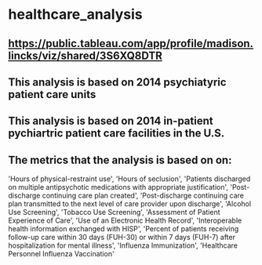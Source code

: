  # healthcare_analysis
 ## https://public.tableau.com/app/profile/madison.lincks/viz/shared/3S6XQ8DTR
 ## This analysis is based on 2014 psychiatyric patient care units
 ## This analysis is based on 2014 in-patient pychiartric patient care facilities in the U.S.

## The metrics that the analysis is based on on:

'Hours of physical-restraint use', 'Hours of seclusion',
'Patients discharged on multiple antipsychotic medications with appropriate justification',
'Post-discharge continuing care plan created',
'Post-discharge continuing care plan transmitted to the next level of care provider upon discharge',
'Alcohol Use Screening', 'Tobacco Use Screening',
'Assessment of Patient Experience of Care',
'Use of an Electronic Health Record',
'Interoperable health information exchanged with HISP',
'Percent of patients receiving follow-up care within 30 days (FUH-30) or within 7 days (FUH-7) after hospitalization for mental illness',
'Influenza Immunization',
'Healthcare Personnel Influenza Vaccination'

